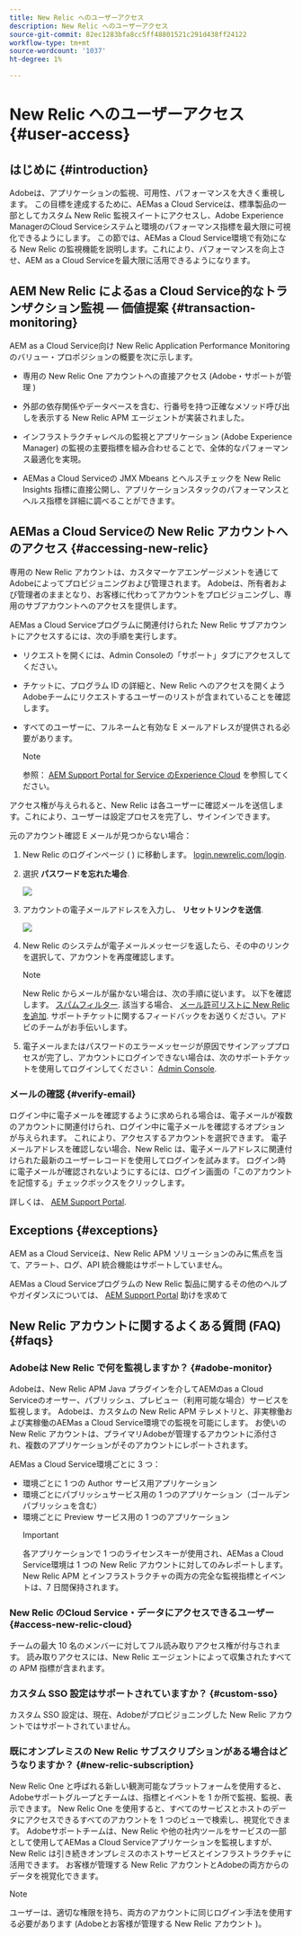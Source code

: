```yaml
---
title: New Relic へのユーザーアクセス
description: New Relic へのユーザーアクセス
source-git-commit: 82ec1283bfa8cc5ff48801521c291d438ff24122
workflow-type: tm+mt
source-wordcount: '1037'
ht-degree: 1%

---
```



# New Relic へのユーザーアクセス {#user-access}

## はじめに {#introduction}

Adobeは、アプリケーションの監視、可用性、パフォーマンスを大きく重視します。 この目標を達成するために、AEMas a Cloud Serviceは、標準製品の一部としてカスタム New Relic 監視スイートにアクセスし、Adobe Experience ManagerのCloud Serviceシステムと環境のパフォーマンス指標を最大限に可視化できるようにします。 この節では、AEMas a Cloud Service環境で有効になる New Relic の監視機能を説明します。これにより、パフォーマンスを向上させ、AEM as a Cloud Serviceを最大限に活用できるようになります。

## AEM New Relic によるas a Cloud Service的なトランザクション監視 — 価値提案 {#transaction-monitoring}

AEM as a Cloud Service向け New Relic Application Performance Monitoring のバリュー・プロポジションの概要を次に示します。

* 専用の New Relic One アカウントへの直接アクセス (Adobe・サポートが管理 )

* 外部の依存関係やデータベースを含む、行番号を持つ正確なメソッド呼び出しを表示する New Relic APM エージェントが実装されました。

* インフラストラクチャレベルの監視とアプリケーション (Adobe Experience Manager) の監視の主要指標を組み合わせることで、全体的なパフォーマンス最適化を実現。

* AEMas a Cloud Serviceの JMX Mbeans とヘルスチェックを New Relic Insights 指標に直接公開し、アプリケーションスタックのパフォーマンスとヘルス指標を詳細に調べることができます。

## AEMas a Cloud Serviceの New Relic アカウントへのアクセス {#accessing-new-relic}

専用の New Relic アカウントは、カスタマーケアエンゲージメントを通じてAdobeによってプロビジョニングおよび管理されます。 Adobeは、所有者および管理者のままとなり、お客様に代わってアカウントをプロビジョニングし、専用のサブアカウントへのアクセスを提供します。

AEMas a Cloud Serviceプログラムに関連付けられた New Relic サブアカウントにアクセスするには、次の手順を実行します。

* リクエストを開くには、Admin Consoleの「サポート」タブにアクセスしてください。
* チケットに、プログラム ID の詳細と、New Relic へのアクセスを開くようAdobeチームにリクエストするユーザーのリストが含まれていることを確認します。
* すべてのユーザーに、フルネームと有効な E メールアドレスが提供される必要があります。

   >[!NOTE]
   >参照： [AEM Support Portal for Service のExperience Cloud](https://helpx.adobe.com/jp/enterprise/using/support-for-experience-cloud.html) を参照してください。

アクセス権が与えられると、New Relic は各ユーザーに確認メールを送信します。これにより、ユーザーは設定プロセスを完了し、サインインできます。

元のアカウント確認 E メールが見つからない場合：

1. New Relic のログインページ ( ) に移動します。 [login.newrelic.com/login](https://login.newrelic.com/login).

1. 選択 **パスワードを忘れた場合**.

   ![](/help/implementing/cloud-manager/assets/new-relic/newrelic-1.png)

1. アカウントの電子メールアドレスを入力し、 **リセットリンクを送信**.

   ![](/help/implementing/cloud-manager/assets/new-relic/newrelic-2.png)

1. New Relic のシステムが電子メールメッセージを返したら、その中のリンクを選択して、アカウントを再度確認します。

   >[!NOTE]
   >New Relic からメールが届かない場合は、次の手順に従います。
   >以下を確認します。 [スパムフィルター](https://docs.newrelic.com/docs/accounts/accounts-billing/account-setup/create-your-new-relic-account/). 該当する場合、 [メール許可リストに New Relic を追加](https://docs.newrelic.com/docs/accounts/accounts/account-maintenance/account-email-settings/#email-whitelist).
   >サポートチケットに関するフィードバックをお送りください。アドビのチームがお手伝いします。

1. 電子メールまたはパスワードのエラーメッセージが原因でサインアッププロセスが完了し、アカウントにログインできない場合は、次のサポートチケットを使用してログインしてください： [Admin Console](https://adminconsole.adobe.com/).

### メールの確認 {#verify-email}

ログイン中に電子メールを確認するように求められる場合は、電子メールが複数のアカウントに関連付けられ、ログイン中に電子メールを確認するオプションが与えられます。 これにより、アクセスするアカウントを選択できます。 電子メールアドレスを確認しない場合、New Relic は、電子メールアドレスに関連付けられた最新のユーザーレコードを使用してログインを試みます。 ログイン時に電子メールが確認されないようにするには、ログイン画面の「このアカウントを記憶する」チェックボックスをクリックします。

詳しくは、 [AEM Support Portal](https://helpx.adobe.com/enterprise/using/support-for-experience-cloud.html).

## Exceptions {#exceptions}

AEM as a Cloud Serviceは、New Relic APM ソリューションのみに焦点を当て、アラート、ログ、API 統合機能はサポートしていません。

AEMas a Cloud Serviceプログラムの New Relic 製品に関するその他のヘルプやガイダンスについては、 [AEM Support Portal](https://helpx.adobe.com/enterprise/using/support-for-experience-cloud.html) 助けを求めて

## New Relic アカウントに関するよくある質問 (FAQ) {#faqs}

### Adobeは New Relic で何を監視しますか？ {#adobe-monitor}

Adobeは、New Relic APM Java プラグインを介してAEMのas a Cloud Serviceのオーサー、パブリッシュ、プレビュー（利用可能な場合）サービスを監視します。 Adobeは、カスタムの New Relic APM テレメトリと、非実稼働および実稼働のAEMas a Cloud Service環境での監視を可能にします。 お使いの New Relic アカウントは、プライマリAdobeが管理するアカウントに添付され、複数のアプリケーションがそのアカウントにレポートされます。

AEMas a Cloud Service環境ごとに 3 つ：

* 環境ごとに 1 つの Author サービス用アプリケーション
* 環境ごとにパブリッシュサービス用の 1 つのアプリケーション（ゴールデンパブリッシュを含む）
* 環境ごとに Preview サービス用の 1 つのアプリケーション
   >[!IMPORTANT]
   >各アプリケーションで 1 つのライセンスキーが使用され、AEMas a Cloud Service環境は 1 つの New Relic アカウントに対してのみレポートします。 New Relic APM とインフラストラクチャの両方の完全な監視指標とイベントは、7 日間保持されます。

### New Relic のCloud Service・データにアクセスできるユーザー {#access-new-relic-cloud}

チームの最大 10 名のメンバーに対してフル読み取りアクセス権が付与されます。 読み取りアクセスには、New Relic エージェントによって収集されたすべての APM 指標が含まれます。

### カスタム SSO 設定はサポートされていますか？ {#custom-sso}

カスタム SSO 設定は、現在、Adobeがプロビジョニングした New Relic アカウントではサポートされていません。

### 既にオンプレミスの New Relic サブスクリプションがある場合はどうなりますか？ {#new-relic-subscription}

New Relic One と呼ばれる新しい観測可能なプラットフォームを使用すると、Adobeサポートグループとチームは、指標とイベントを 1 か所で監視、監視、表示できます。 New Relic One を使用すると、すべてのサービスとホストのデータにアクセスできるすべてのアカウントを 1 つのビューで検索し、視覚化できます。 Adobeサポートチームは、New Relic や他の社内ツールをサービスの一部として使用してAEMas a Cloud Serviceアプリケーションを監視しますが、New Relic は引き続きオンプレミスのホストサービスとインフラストラクチャに活用できます。 お客様が管理する New Relic アカウントとAdobeの両方からのデータを視覚化できます。

>[!NOTE]
>ユーザーは、適切な権限を持ち、両方のアカウントに同じログイン手法を使用する必要があります (Adobeとお客様が管理する New Relic アカウント )。


